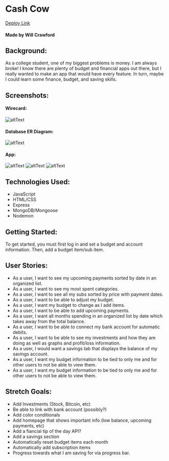 # Cash Cow
[Deploy Link](https://thecashcow.herokuapp.com "Deploy Link")
#### Made by Will Crawford


## Background: 
As a college student, one of my biggest problems is money. I am always broke! I know there are plenty of budget and financial apps out there, but I really wanted to make an app that would have every feature. In turn, maybe I could learn some finance, budget, and saving skills. 

## Screenshots: 
#### Wirecard:
![altText](https://i.imgur.com/rxQpxgb.png "Fake Image")

#### Database ER Diagram:
![altText](https://i.imgur.com/sav929u.png "Fake Image")

#### App:
![altText](https://i.imgur.com/33PT60P "Fake Image")
![altText](https://i.imgur.com/ynoeZnC "Fake Image")
![altText](https://i.imgur.com/kOO4HXl "Fake Image")


## Technologies Used:
* JavaScript
* HTML/CSS
* Express
* MongoDB/Mongoose
* Nodemon


## Getting Started:
To get started, you must first log in and set a budget and account information. Then, add a budget item/sub item. 

## User Stories:
* As a user, I want to see my upcoming payments sorted by date in an organized list.
* As a user, I want to see my most spent categories.
* As a user, I want to see all my subs sorted by price with payment dates.
* As a user, I want to be able to adjust my budget.
* As a user, I want my budget to change as I add items.
* As a user, I want to be able to add upcoming payments.
* As a user, I want all months spending in an organized list by date which takes away from the total balance.
* As a user, I want to be able to connect my bank account for automatic debits.
* As a user, I want to be able to see my investments and how they are doing as well as graphs and profit/loss information.
* As a user, I would want a savings tab that displays the balance of my savings account.
* As a user, I want my budget information to be tied to only me and for other users to not be able to view them.
* As a user, I want my budget information to be tied to only me and for other users to not be able to view them.

## Stretch Goals:
* Add Investments (Stock, Bitcoin, etc)
* Be able to link with bank account (possibly?)
* Add color conditionals
* Add homepage that shows important info (low balance, upcoming payments, etc)
* Add a fiancial tip of the day API?
* Add a savings section
* Automatically reset budget items each month
* Automatically add subscription items
* Progress towards what I am saving for via progress bar.

